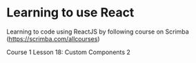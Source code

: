 # Learning to use React

Learning to code using ReactJS by following course on Scrimba (https://scrimba.com/allcourses)

Course 1 Lesson 18: Custom Components 2